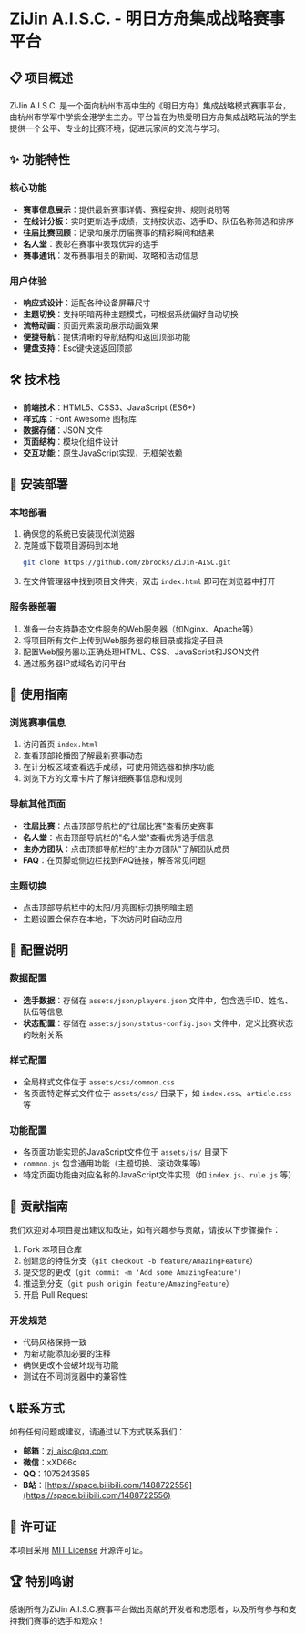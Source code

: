 # ZiJin A.I.S.C. - 明日方舟集成战略赛事平台

## 📋 项目概述

ZiJin A.I.S.C. 是一个面向杭州市高中生的《明日方舟》集成战略模式赛事平台，由杭州市学军中学紫金港学生主办。平台旨在为热爱明日方舟集成战略玩法的学生提供一个公平、专业的比赛环境，促进玩家间的交流与学习。

## ✨ 功能特性

### 核心功能
- **赛事信息展示**：提供最新赛事详情、赛程安排、规则说明等
- **在线计分板**：实时更新选手成绩，支持按状态、选手ID、队伍名称筛选和排序
- **往届比赛回顾**：记录和展示历届赛事的精彩瞬间和结果
- **名人堂**：表彰在赛事中表现优异的选手
- **赛事通讯**：发布赛事相关的新闻、攻略和活动信息

### 用户体验
- **响应式设计**：适配各种设备屏幕尺寸
- **主题切换**：支持明暗两种主题模式，可根据系统偏好自动切换
- **流畅动画**：页面元素滚动展示动画效果
- **便捷导航**：提供清晰的导航结构和返回顶部功能
- **键盘支持**：Esc键快速返回顶部

## 🛠 技术栈

- **前端技术**：HTML5、CSS3、JavaScript (ES6+)
- **样式库**：Font Awesome 图标库
- **数据存储**：JSON 文件
- **页面结构**：模块化组件设计
- **交互功能**：原生JavaScript实现，无框架依赖

## 🚀 安装部署

### 本地部署
1. 确保您的系统已安装现代浏览器
2. 克隆或下载项目源码到本地
   ```bash
   git clone https://github.com/zbrocks/ZiJin-AISC.git
   ```
3. 在文件管理器中找到项目文件夹，双击 `index.html` 即可在浏览器中打开

### 服务器部署
1. 准备一台支持静态文件服务的Web服务器（如Nginx、Apache等）
2. 将项目所有文件上传到Web服务器的根目录或指定子目录
3. 配置Web服务器以正确处理HTML、CSS、JavaScript和JSON文件
4. 通过服务器IP或域名访问平台

## 📖 使用指南

### 浏览赛事信息
1. 访问首页 `index.html`
2. 查看顶部轮播图了解最新赛事动态
3. 在计分板区域查看选手成绩，可使用筛选器和排序功能
4. 浏览下方的文章卡片了解详细赛事信息和规则

### 导航其他页面
- **往届比赛**：点击顶部导航栏的"往届比赛"查看历史赛事
- **名人堂**：点击顶部导航栏的"名人堂"查看优秀选手信息
- **主办方团队**：点击顶部导航栏的"主办方团队"了解团队成员
- **FAQ**：在页脚或侧边栏找到FAQ链接，解答常见问题

### 主题切换
- 点击顶部导航栏中的太阳/月亮图标切换明暗主题
- 主题设置会保存在本地，下次访问时自动应用

## 📝 配置说明

### 数据配置
- **选手数据**：存储在 `assets/json/players.json` 文件中，包含选手ID、姓名、队伍等信息
- **状态配置**：存储在 `assets/json/status-config.json` 文件中，定义比赛状态的映射关系

### 样式配置
- 全局样式文件位于 `assets/css/common.css`
- 各页面特定样式文件位于 `assets/css/` 目录下，如 `index.css`、`article.css` 等

### 功能配置
- 各页面功能实现的JavaScript文件位于 `assets/js/` 目录下
- `common.js` 包含通用功能（主题切换、滚动效果等）
- 特定页面功能由对应名称的JavaScript文件实现（如 `index.js`、`rule.js` 等）

## 🤝 贡献指南

我们欢迎对本项目提出建议和改进，如有兴趣参与贡献，请按以下步骤操作：

1. Fork 本项目仓库
2. 创建您的特性分支（`git checkout -b feature/AmazingFeature`）
3. 提交您的更改（`git commit -m 'Add some AmazingFeature'`）
4. 推送到分支（`git push origin feature/AmazingFeature`）
5. 开启 Pull Request

### 开发规范
- 代码风格保持一致
- 为新功能添加必要的注释
- 确保更改不会破坏现有功能
- 测试在不同浏览器中的兼容性

## 📞 联系方式

如有任何问题或建议，请通过以下方式联系我们：

- **邮箱**：[zj_aisc@qq.com](mailto:zj_aisc@qq.com)
- **微信**：xXD66c
- **QQ**：1075243585
- **B站**：[https://space.bilibili.com/1488722556](https://space.bilibili.com/1488722556)

## 📜 许可证

本项目采用 [MIT License](https://opensource.org/licenses/MIT) 开源许可证。

## 🏆 特别鸣谢

感谢所有为ZiJin A.I.S.C.赛事平台做出贡献的开发者和志愿者，以及所有参与和支持我们赛事的选手和观众！
